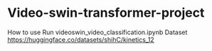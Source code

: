 # Video-swin-transformer-project

How to use
Run videoswin_video_classification.ipynb
Dataset
https://huggingface.co/datasets/shihC/kinetics_12
